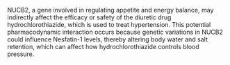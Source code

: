 NUCB2, a gene involved in regulating appetite and energy balance, may indirectly affect the efficacy or safety of the diuretic drug hydrochlorothiazide, which is used to treat hypertension. This potential pharmacodynamic interaction occurs because genetic variations in NUCB2 could influence Nesfatin-1 levels, thereby altering body water and salt retention, which can affect how hydrochlorothiazide controls blood pressure.